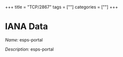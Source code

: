 +++
title = "TCP/2867"
tags = [""]
categories = [""]
+++

# IANA Data

_Name:_ esps-portal

_Description:_ esps-portal

